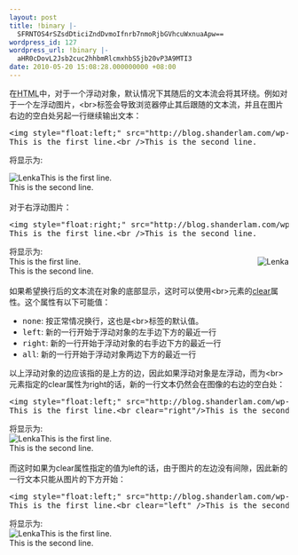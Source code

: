 ```yaml
---
layout: post
title: !binary |-
  SFRNTOS4rSZsdDticiZndDvmoIfnrb7nmoRjbGVhcuWxnuaApw==
wordpress_id: 127
wordpress_url: !binary |-
  aHR0cDovL2Jsb2cuc2hhbmRlcmxhbS5jb20vP3A9MTI3
date: 2010-05-20 15:08:28.000000000 +08:00
---
```

在<acronym title="HyperText Markup Language">HTML</acronym>中，对于一个浮动对象，默认情况下其随后的文本流会将其环绕。例如对于一个左浮动图片，&lt;br&gt;标签会导致浏览器停止其后跟随的文本流，并且在图片右边的空白处另起一行继续输出文本：
<pre>
&lt;img style="float:left;" src="http://blog.shanderlam.com/wp-content/uploads/2010/05/Lenka-Lenka.jpg" alt="Lenka" /&gt;
This is the first line.&lt;br /&gt;This is the second line.
</pre>
将显示为:
<div>
    <img style="float:left;" src="http://blog.shanderlam.com/wp-content/uploads/2010/05/Lenka-Lenka.jpg" alt="Lenka" />
    This is the first line.<br />This is the second line.
</div>
<br clear="all"/>
对于右浮动图片：
<pre>
&lt;img style="float:right;" src="http://blog.shanderlam.com/wp-content/uploads/2010/05/Lenka-Lenka.jpg" alt="Lenka" /&gt;
This is the first line.&lt;br /&gt;This is the second line.
</pre>
将显示为:
<div>
    <img style="float:right;" src="http://blog.shanderlam.com/wp-content/uploads/2010/05/Lenka-Lenka.jpg" alt="Lenka" />
    This is the first line.<br />This is the second line.
</div>
<br clear="all"/>
如果希望换行后的文本流在对象的底部显示，这时可以使用&lt;br&gt;元素的<a href="http://www.w3.org/TR/html401/present/graphics.html#adef-clear" target="_blank">clear</a>属性。这个属性有以下可能值：
<ul>
    <li><samp>none</samp>: 按正常情况换行，这也是&lt;br&gt;标签的默认值。</li>
    <li><samp>left</samp>: 新的一行开始于浮动对象的左手边下方的最近一行</li>
    <li><samp>right</samp>: 新的一行开始于浮动对象的右手边下方的最近一行</li>
    <li><samp>all</samp>: 新的一行开始于浮动对象两边下方的最近一行</li>
</ul>
以上浮动对象的边应该指的是上方的边，因此如果浮动对象是左浮动，而为&lt;br&gt;元素指定的clear属性为right的话，新的一行文本仍然会在图像的右边的空白处：
<pre>
&lt;img style="float:left;" src="http://blog.shanderlam.com/wp-content/uploads/2010/05/Lenka-Lenka.jpg" alt="Lenka" /&gt;
This is the first line.&lt;br clear="right"/&gt;This is the second line.
</pre>
将显示为:
<div>
    <img style="float:left;" src="http://blog.shanderlam.com/wp-content/uploads/2010/05/Lenka-Lenka.jpg" alt="Lenka" />
    This is the first line.<br clear="right" />This is the second line.
</div>
<br clear="all"/>
而这时如果为clear属性指定的值为left的话，由于图片的左边没有间隙，因此新的一行文本只能从图片的下方开始：
<pre>
&lt;img style="float:left;" src="http://blog.shanderlam.com/wp-content/uploads/2010/05/Lenka-Lenka.jpg" alt="Lenka" /&gt;
This is the first line.&lt;br clear="left" /&gt;This is the second line.
</pre>
将显示为:
<div>
    <img style="float:left;" src="http://blog.shanderlam.com/wp-content/uploads/2010/05/Lenka-Lenka.jpg" alt="Lenka" />
    This is the first line.<br clear="left"/>This is the second line.
</div>
